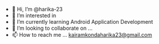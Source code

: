- 👋 Hi, I’m @harika-23
- 👀 I’m interested in 
- 🌱 I’m currently learning Android Application Development
- 💞️ I’m looking to collaborate on ...
- 📫 How to reach me ... kairamkondaharika23@gmail.com

<!---
harika-23/harika-23 is a ✨ special ✨ repository because its `README.md` (this file) appears on your GitHub profile.
You can click the Preview link to take a look at your changes.
--->
